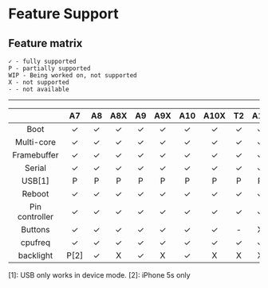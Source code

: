# Feature Support

## Feature matrix

```
✓ - fully supported
P - partially supported
WIP - Being worked on, not supported
X - not supported
- - not available
```
---

|               	  | A7 	| A8 	| A8X	| A9 	| A9X | A10 | A10X |  T2  | A11 |
|:-----------------------:|:---:|:-----:|:-----:|:-----:|:---:|:---:|:----:|:----:|:---:|
|      Boot     	  |  ✓ 	|  ✓ 	|  ✓ 	|  ✓ 	|  ✓  |  ✓  |   ✓  | ✓    | ✓   |
|    Multi-core   	  |  ✓ 	|  ✓ 	|  ✓ 	|  ✓ 	|  ✓  |  ✓  |   ✓  | ✓    | ✓   |
|    Framebuffer   	  |  ✓ 	|  ✓ 	|  ✓ 	|  ✓ 	|  ✓  |  ✓  |   ✓  | ✓    | ✓   |
|     Serial     	  |  ✓ 	|  ✓ 	|  ✓ 	|  ✓ 	|  ✓  |  ✓  |   ✓  | ✓    | ✓   |
|      USB[1]	     	  |  P 	|  P 	|  P 	|  P 	|  P  |  P  |   P  | P    | P   |
|    Reboot               |  ✓ 	|  ✓    |  ✓    |  ✓    |  ✓  |  ✓  |   ✓  | ✓    | ✓   |
|   Pin controller        |  ✓  |  ✓    |  ✓    |  ✓    |  ✓  |  ✓  |   ✓  | ✓    | ✓   |
|     Buttons     	  |  ✓ 	|  ✓ 	|  ✓ 	|  ✓ 	|  ✓  |  ✓  |   ✓  | -    | X   |
|     cpufreq     	  |  ✓  |  ✓    |  ✓    |  ✓    |  ✓  |  ✓  |   ✓  | ✓    | ✓   |
|      backlight          |P[2] |  ✓    |  X    |  ✓    |  X  |  ✓  |   X  | X    | X   |

[1]: USB only works in device mode.
[2]: iPhone 5s only
